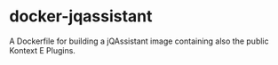 # docker-jqassistant
A Dockerfile for building a jQAssistant image containing also the public Kontext E Plugins.
